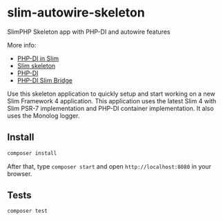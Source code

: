 # slim-autowire-skeleton

SlimPHP Skeleton app with PHP-DI and autowire features

More info:
 - [PHP-DI in Slim](https://php-di.org/doc/frameworks/slim.html)
 - [Slim skeleton](https://github.com/slimphp/Slim-Skeleton)
 - [PHP-DI](https://github.com/PHP-DI/PHP-DI/)
 - [PHP-DI Slim Bridge](https://github.com/PHP-DI/Slim-Bridge)

Use this skeleton application to quickly setup and start working on a new Slim Framework 4 application. This application uses the latest Slim 4 with Slim PSR-7 implementation and PHP-DI container implementation. It also uses the Monolog logger.

## Install

```bash
composer install
```

After that, type `composer start` and open `http://localhost:8080` in your browser.

## Tests

```bash
composer test
```
